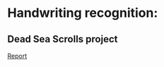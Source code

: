# Handwriting recognition: 
## Dead Sea Scrolls project

[Report](https://www.overleaf.com/7712926279ydtkjbhwzrhd)
